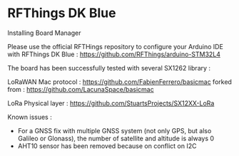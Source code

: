 # RFThings DK Blue




Installing
Board Manager

Please use the official RFTHings repository to configure your Arduino IDE with RFThings DK Blue : https://github.com/RFThings/arduino-STM32L4

The board has been successfully tested with several SX1262 library :

LoRaWAN Mac protocol :
https://github.com/FabienFerrero/basicmac    forked from : https://github.com/LacunaSpace/basicmac

LoRa Physical layer :
https://github.com/StuartsProjects/SX12XX-LoRa


Known issues :

* For a GNSS fix with multiple GNSS system (not only GPS, but also Galileo or Glonass), the number of satellite and altitude is always 0 
*  AHT10 sensor has been removed because on conflict on I2C

